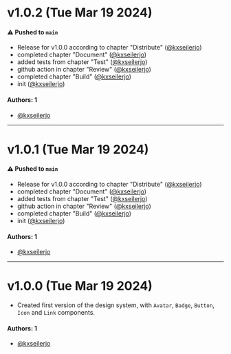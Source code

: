 # v1.0.2 (Tue Mar 19 2024)

#### ⚠️ Pushed to `main`

- Release for v1.0.0 according to chapter "Distribute" ([@kxseilerjo](https://github.com/kxseilerjo))
- completed chapter "Document" ([@kxseilerjo](https://github.com/kxseilerjo))
- added tests from chapter "Test" ([@kxseilerjo](https://github.com/kxseilerjo))
- github action in chapter "Review" ([@kxseilerjo](https://github.com/kxseilerjo))
- completed chapter "Build" ([@kxseilerjo](https://github.com/kxseilerjo))
- init ([@kxseilerjo](https://github.com/kxseilerjo))

#### Authors: 1

- [@kxseilerjo](https://github.com/kxseilerjo)

---

# v1.0.1 (Tue Mar 19 2024)

#### ⚠️ Pushed to `main`

- Release for v1.0.0 according to chapter "Distribute" ([@kxseilerjo](https://github.com/kxseilerjo))
- completed chapter "Document" ([@kxseilerjo](https://github.com/kxseilerjo))
- added tests from chapter "Test" ([@kxseilerjo](https://github.com/kxseilerjo))
- github action in chapter "Review" ([@kxseilerjo](https://github.com/kxseilerjo))
- completed chapter "Build" ([@kxseilerjo](https://github.com/kxseilerjo))
- init ([@kxseilerjo](https://github.com/kxseilerjo))

#### Authors: 1

- [@kxseilerjo](https://github.com/kxseilerjo)

---

# v1.0.0 (Tue Mar 19 2024)

- Created first version of the design system, with `Avatar`, `Badge`, `Button`, `Icon` and `Link` components.

#### Authors: 1

- [@kxseilerjo](https://github.com/kxseilerjo)
